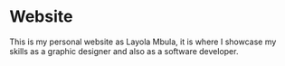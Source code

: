 # Website
This is my personal website as Layola Mbula, 
it is where I showcase my skills as a graphic designer and also as a software
developer. 
